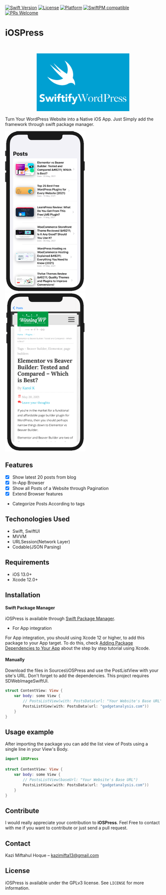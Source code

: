 

[![Swift Version][swift-image]][swift-url]
[![License][license-image]][license-url]
[![Platform](https://img.shields.io/cocoapods/p/LFAlertController.svg?style=flat)](http://cocoapods.org/pods/LFAlertController)
[![SwiftPM compatible](https://img.shields.io/badge/SwiftPM-compatible-brightgreen.svg)](https://swift.org/package-manager/)
[![PRs Welcome](https://img.shields.io/badge/PRs-welcome-brightgreen.svg?style=flat-square)](http://makeapullrequest.com)

# iOSPress
<br />
<p align="center">
  <a href="https://github.com/kazi-mifta/iOSPress">
    <img src="Readme_Assets/iOSPress_Logo.png" alt="Logo" width="300">
  </a>
  <p align="center">
  </p>
</p>

Turn Your WordPress Website into a Native iOS App. Just Simply add the framework through swift package manager.

<p align="row">
<img src= "Readme_Assets/screen_1.png" width="260" >
<img src= "Readme_Assets/screen_2.png" width="260" >
</p>



## Features

- [x] Show latest 20 posts from blog
- [x] In-App Browser 
- [x] Show all Posts of a Website through Pagination
- [x] Extend Browser features
-  Categorize Posts According to tags

## Techonologies Used

- Swift, SwiftUI
- MVVM
- URLSession(Network Layer)
- Codable(JSON Parsing)


## Requirements

- iOS 13.0+
- Xcode 12.0+

## Installation

#### Swift Package Manager

iOSPress is available through [Swift Package Manager](https://swift.org/package-manager/).

+ For App integration

For App integration, you should using Xcode 12 or higher, to add this package to your App target. To do this, check [Adding Package Dependencies to Your App](https://developer.apple.com/documentation/xcode/adding_package_dependencies_to_your_app?language=objc) about the step by step tutorial using Xcode.


#### Manually
Download the files in Sources\iOSPress and use the PostListView with your site's URL. Don't forget to add the dependencies. This project requires SDWebImageSwiftUI.
```swift
struct ContentView: View {
    var body: some View {
        // PostsListView(with: PostsData(url: "Your Website's Base URL"))
        PostsListView(with: PostsData(url: "gadgetanalysis.com"))
    }
}
```
## Usage example 
After importing the package you can add the list view of Posts using a single line in your View's Body.
```swift
import iOSPress

struct ContentView: View {
    var body: some View {
        // PostsListView(baseUrl: "Your Website's Base URL")
        PostsListView(with: PostsData(url: "gadgetanalysis.com"))
    }
}
```

## Contribute

I would really appreciate your contribution to **iOSPress**. Feel Free to contact with me if you want to contribute or just send a pull request.

## Contact

Kazi Miftahul Hoque – kazimifta13@gmail.com

## License

iOSPress is available under the GPLv3 license. See ``LICENSE`` for more information.



[swift-image]:https://img.shields.io/badge/swift-5.0-orange.svg
[swift-url]: https://swift.org/
[license-image]: https://img.shields.io/badge/License-GPLv3-blue.svg
[license-url]: LICENSE
[codebeat-image]: https://codebeat.co/badges/c19b47ea-2f9d-45df-8458-b2d952fe9dad
[codebeat-url]: https://codebeat.co/projects/github-com-vsouza-awesomeios-com
